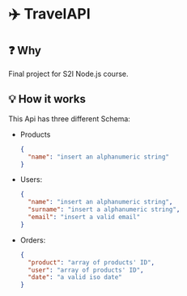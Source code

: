 # :airplane: TravelAPI

## :question: Why

Final project for S2I Node.js course.

## :bulb: How it works

This Api has three different Schema:

- Products
  ```json
  {
    "name": "insert an alphanumeric string"
  }
  ```
- Users:
  ```json
  {
    "name": "insert an alphanumeric string",
    "surname": "insert a alphanumeric string",
    "email": "insert a valid email"
  }
  ```
- Orders:

  ```json
  {
    "product": "array of products' ID",
    "user": "array of products' ID",
    "date": "a valid iso date"
  }
  ```
